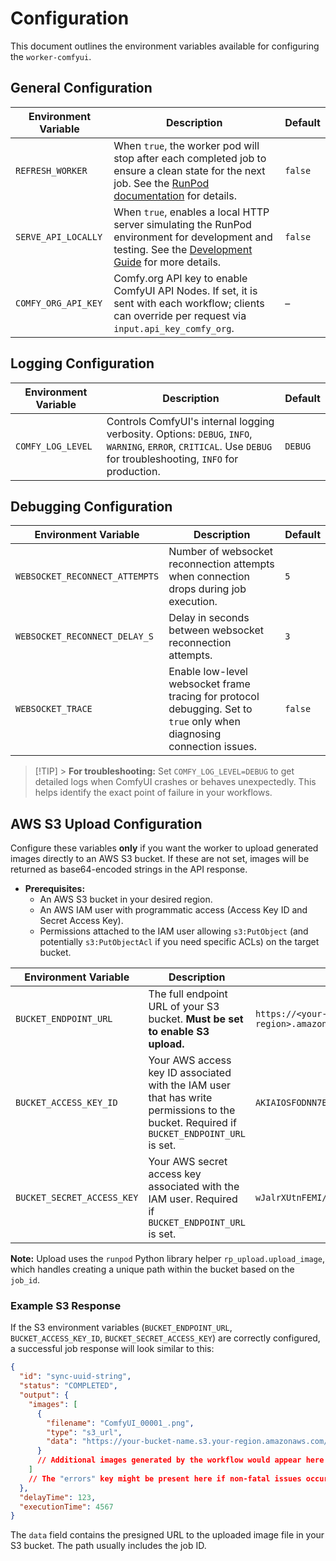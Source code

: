 # Configuration

This document outlines the environment variables available for configuring the `worker-comfyui`.

## General Configuration

| Environment Variable | Description                                                                                                                                                                                                                  | Default |
| -------------------- | ---------------------------------------------------------------------------------------------------------------------------------------------------------------------------------------------------------------------------- | ------- |
| `REFRESH_WORKER`     | When `true`, the worker pod will stop after each completed job to ensure a clean state for the next job. See the [RunPod documentation]([https://docs.runpod.io/docs/handler-additional-controls#refresh-worker](https://docs.runpod.io/serverless/workers/handler-functions#worker-refresh)) for details. | `false` |
| `SERVE_API_LOCALLY`  | When `true`, enables a local HTTP server simulating the RunPod environment for development and testing. See the [Development Guide](development.md#local-api) for more details.                                              | `false` |
| `COMFY_ORG_API_KEY`  | Comfy.org API key to enable ComfyUI API Nodes. If set, it is sent with each workflow; clients can override per request via `input.api_key_comfy_org`.                                                                        | –       |

## Logging Configuration

| Environment Variable | Description                                                                                                                                                      | Default |
| -------------------- | ---------------------------------------------------------------------------------------------------------------------------------------------------------------- | ------- |
| `COMFY_LOG_LEVEL`    | Controls ComfyUI's internal logging verbosity. Options: `DEBUG`, `INFO`, `WARNING`, `ERROR`, `CRITICAL`. Use `DEBUG` for troubleshooting, `INFO` for production. | `DEBUG` |

## Debugging Configuration

| Environment Variable           | Description                                                                                                            | Default |
| ------------------------------ | ---------------------------------------------------------------------------------------------------------------------- | ------- |
| `WEBSOCKET_RECONNECT_ATTEMPTS` | Number of websocket reconnection attempts when connection drops during job execution.                                  | `5`     |
| `WEBSOCKET_RECONNECT_DELAY_S`  | Delay in seconds between websocket reconnection attempts.                                                              | `3`     |
| `WEBSOCKET_TRACE`              | Enable low-level websocket frame tracing for protocol debugging. Set to `true` only when diagnosing connection issues. | `false` |

> [!TIP] > **For troubleshooting:** Set `COMFY_LOG_LEVEL=DEBUG` to get detailed logs when ComfyUI crashes or behaves unexpectedly. This helps identify the exact point of failure in your workflows.

## AWS S3 Upload Configuration

Configure these variables **only** if you want the worker to upload generated images directly to an AWS S3 bucket. If these are not set, images will be returned as base64-encoded strings in the API response.

- **Prerequisites:**
  - An AWS S3 bucket in your desired region.
  - An AWS IAM user with programmatic access (Access Key ID and Secret Access Key).
  - Permissions attached to the IAM user allowing `s3:PutObject` (and potentially `s3:PutObjectAcl` if you need specific ACLs) on the target bucket.

| Environment Variable       | Description                                                                                                                             | Example                                                    |
| -------------------------- | --------------------------------------------------------------------------------------------------------------------------------------- | ---------------------------------------------------------- |
| `BUCKET_ENDPOINT_URL`      | The full endpoint URL of your S3 bucket. **Must be set to enable S3 upload.**                                                           | `https://<your-bucket-name>.s3.<aws-region>.amazonaws.com` |
| `BUCKET_ACCESS_KEY_ID`     | Your AWS access key ID associated with the IAM user that has write permissions to the bucket. Required if `BUCKET_ENDPOINT_URL` is set. | `AKIAIOSFODNN7EXAMPLE`                                     |
| `BUCKET_SECRET_ACCESS_KEY` | Your AWS secret access key associated with the IAM user. Required if `BUCKET_ENDPOINT_URL` is set.                                      | `wJalrXUtnFEMI/K7MDENG/bPxRfiCYEXAMPLEKEY`                 |

**Note:** Upload uses the `runpod` Python library helper `rp_upload.upload_image`, which handles creating a unique path within the bucket based on the `job_id`.

### Example S3 Response

If the S3 environment variables (`BUCKET_ENDPOINT_URL`, `BUCKET_ACCESS_KEY_ID`, `BUCKET_SECRET_ACCESS_KEY`) are correctly configured, a successful job response will look similar to this:

```json
{
  "id": "sync-uuid-string",
  "status": "COMPLETED",
  "output": {
    "images": [
      {
        "filename": "ComfyUI_00001_.png",
        "type": "s3_url",
        "data": "https://your-bucket-name.s3.your-region.amazonaws.com/sync-uuid-string/ComfyUI_00001_.png"
      }
      // Additional images generated by the workflow would appear here
    ]
    // The "errors" key might be present here if non-fatal issues occurred
  },
  "delayTime": 123,
  "executionTime": 4567
}
```

The `data` field contains the presigned URL to the uploaded image file in your S3 bucket. The path usually includes the job ID.
